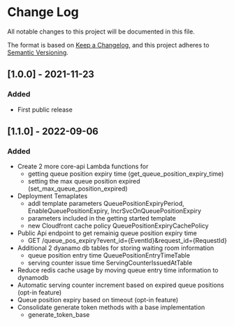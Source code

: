 # Change Log
All notable changes to this project will be documented in this file.

The format is based on [Keep a Changelog](https://keepachangelog.com/en/1.0.0/),
and this project adheres to [Semantic Versioning](https://semver.org/spec/v2.0.0.html).

## [1.0.0] - 2021-11-23
### Added
- First public release

## [1.1.0] - 2022-09-06
### Added 
- Create 2 more core-api Lambda functions for 
    - getting queue position expiry time (get_queue_position_expiry_time)
    - setting the max queue position expired (set_max_queue_position_expired)
- Deployment Temaplates
    - addl template parameters QueuePositionExpiryPeriod, EnableQueuePositionExpiry, IncrSvcOnQueuePositionExpiry
    - parameters included in the getting started template 
    - new Cloudfront cache policy QueuePositionExpiryCachePolicy
- Public Api endpoint to get remainig queue position expiry time 
    - GET /queue_pos_expiry?event_id={EventId}&request_id={RequestId}
- Additional 2 dyanamo db tables for storing waiting room information
    - queue position entry time QueuePositionEntryTimeTable
    - serving counter issue time ServingCounterIssuedAtTable
- Reduce redis cache usage by moving queue entry time information to dynamodb 
- Automatic serving counter increment based on expired queue positions (opt-in feature)
- Queue position expiry based on timeout (opt-in feature)
- Consolidate generate token methods with a base implementation  
    - generate_token_base
